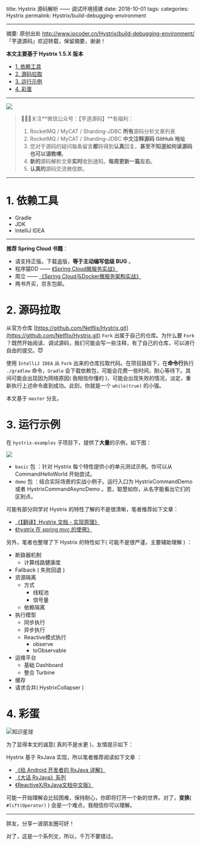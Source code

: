 title: Hystrix 源码解析 —— 调试环境搭建
date: 2018-10-01
tags:
categories: Hystrix
permalink: Hystrix/build-debugging-environment

-------

摘要: 原创出处 http://www.iocoder.cn/Hystrix/build-debugging-environment/ 「芋道源码」欢迎转载，保留摘要，谢谢！

**本文主要基于 Hystrix 1.5.X 版本**  

- [1. 依赖工具](http://www.iocoder.cn/Hystrix/build-debugging-environment/)
- [2. 源码拉取](http://www.iocoder.cn/Hystrix/build-debugging-environment/)
- [3. 运行示例](http://www.iocoder.cn/Hystrix/build-debugging-environment/)
- [4. 彩蛋](http://www.iocoder.cn/Hystrix/build-debugging-environment/)

-------

![](http://www.iocoder.cn/images/common/wechat_mp_2018_05_18.jpg)

> 🙂🙂🙂关注**微信公众号：【芋道源码】**有福利：  
> 1. RocketMQ / MyCAT / Sharding-JDBC **所有**源码分析文章列表  
> 2. RocketMQ / MyCAT / Sharding-JDBC **中文注释源码 GitHub 地址**  
> 3. 您对于源码的疑问每条留言**都**将得到**认真**回复。**甚至不知道如何读源码也可以请教噢**。  
> 4. **新的**源码解析文章**实时**收到通知。**每周更新一篇左右**。  
> 5. **认真的**源码交流微信群。

---

# 1. 依赖工具

* Gradle
* JDK
* IntelliJ IDEA

-------

**推荐 Spring Cloud 书籍**：

* 请支持正版。下载盗版，**等于主动编写低级 BUG** 。
* 程序猿DD —— [《Spring Cloud微服务实战》](https://union-click.jd.com/jdc?d=505Twi)
* 周立 —— [《Spring Cloud与Docker微服务架构实战》](https://union-click.jd.com/jdc?d=k3sAaK)
* 两书齐买，京东包邮。



# 2. 源码拉取

从官方仓库 [https://github.com/Netflix/Hystrix.git](https://github.com/Netflix/Hystrix.git) `Fork` 出属于自己的仓库。为什么要 `Fork` ？既然开始阅读、调试源码，我们可能会写一些注释，有了自己的仓库，可以进行自由的提交。😈

使用 `IntelliJ IDEA` 从 `Fork` 出来的仓库拉取代码。在项目路径下，在**命令行**执行 `./gradlew` 命令，`Gradle` 会下载依赖包，可能会花费一些时间，耐心等待下。其间可能会出现因为网络原因( 我相信你懂的 )，可能会出现失败的情况，淡定，重新执行上述命令直到成功。此刻，你就是一个 `while(true)` 的小强。

本文基于 `master` 分支。

# 3. 运行示例

在 `hystrix-examples` 子项目下，提供了**大量**的示例，如下图：

![](http://www.iocoder.cn/images/Hystrix/2018_10_01/01.png)

* `basic` 包 ：针对 Hystrix 每个特性提供小的单元测试示例。你可以从 CommandHelloWorld 开始尝试。
* `demo` 包 ：结合实际场景的实战小例子。运行入口为 HystrixCommandDemo 或者 HystrixCommandAsyncDemo 。恩，聪慧如你，从名字能看出它们的区别点。

可能有部分同学对 Hystrix 的特性了解的不是很清晰，笔者推荐如下文章：

* [《【翻译】Hystrix 文档 - 实现原理》](http://youdang.github.io/2016/02/05/translate-hystrix-wiki-how-it-works/)
* [《hystrix 在 spring mvc 的使用》](http://tech.lede.com/2017/06/15/rd/server/hystrix/)

另外，笔者也整理了下 Hystrix 的特性如下( 可能不是很严谨，主要辅助理解 ) ：

* 断路器机制
    * 计算线路健康度
* Fallback ( 失败回退 )
* 资源隔离
    * 方式
        * 线程池
        * 信号量
    * 依赖隔离
* 执行模型
    * 同步执行
    * 异步执行
    * Reactive模式执行
        * observe
        * toObservable
* 运维平台
    * 基础 Dashboard
    * 整合 Turbine
* 缓存
* 请求合并( HystrixCollapser )

# 4. 彩蛋

![知识星球](http://www.iocoder.cn/images/Architecture/2017_12_29/01.png)

为了显得本文的诚意( 真的不是水更 )，友情提示如下：

Hystrix 基于 RxJava 实现，所以笔者推荐阅读如下文章 ：

* [《给 Android 开发者的 RxJava 详解》](http://gank.io/post/560e15be2dca930e00da1083)
* [《大话 RxJava》系列](http://www.jianshu.com/p/856297523728)
* [《ReactiveX/RxJava文档中文版》](https://www.gitbook.com/book/mcxiaoke/rxdocs/details)

可能一开始理解会比较困难，保持耐心，你即将打开一个新的世界。对了，**变换**( `#lift(Operator)` ) 会是一个难点，我相信你可以理解。

-------

胖友，分享一波朋友圈可好！

对了，这是一个系列文，所以，千万不要错过。


